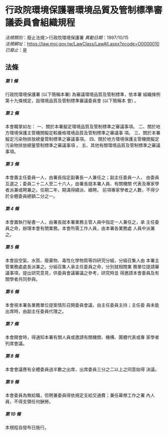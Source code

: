 # 行政院環境保護署環境品質及管制標準審議委員會組織規程

*法規類別*：廢止法規＞行政院環境保護署
*異動日期*：1997/10/15  
*法規網址*：https://law.moj.gov.tw/LawClass/LawAll.aspx?pcode=O0000010
*已廢止*：是


## 法條
##### 第 1 條
行政院環境保護署 (以下簡稱本署) 為審議環境品質及管制標準，依本署
組織條例第十九條規定，設環境品質及管制標準審議委員會 (以下簡稱本
會) 。

##### 第 2 條
本會職掌如左：
一、關於本署擬定環境品質及管制標準之審議事項。
二、關於地方環境保護主管機關擬定較嚴格環境品質及管制標準之審議事
    項。
三、關於本署擬定污染物排放總量管制標準之審議事項。
四、關於地方環境保護主管機關擬定污染物排放總量管制標準之審議事項
    。
五、其他有關環境品質及管制標準之審議事項。


##### 第 3 條
本會置主任委員一人，由署長指定副署長一人兼任之；副主任委員一人，
由委員互選之；委員二十二人至二十六人，由署長就本署人員、有關機關
代表及專家學者派兼或聘兼之。任期二年，期滿得績派、續聘。
前項專家學者之人數，不得少於全體委員總額二分之一。

##### 第 4 條
本會置執行秘書一人，由署長就本署業務主管人員中指定一人兼任之，承
主任委員之命，辦理本會有關業務。本會所需工作人員，由本署各業務處
人員中派兼之。

##### 第 5 條
本會設空氣、水質、廢棄物、毒性化學物質等四研究分組，分組召集人由
本署主管業務處處長派兼之。分組召集人承主任委員之命，分別就相關業
務單位提請審議事項，提出研究意見，供委員會議審議之參考，研究時並
得邀請本會委員及有關學者共同參與。

##### 第 6 條
本會視本署各業務單位提案情形召開委員會議，由主任委員主持；主任委
員未能出席時，由副主任委員代理之。

##### 第 7 條
本會開會時，得通知本署有關人員或邀請有關機關、機構、團體代表或專
家學者列席會議。

##### 第 8 條
本會會議應有全體委員過半數之出席，出席委員三分之二以上之同意始得
決議。

##### 第 9 條
本會委員為無給職，但聘兼委員得依規定支給交通費；兼任幕僚工作之署
內人員，不得支領任何酬勞。

##### 第 10 條
本規程自發布日施行。


